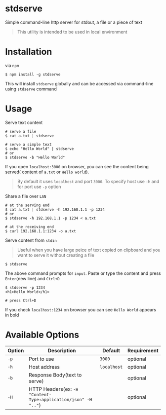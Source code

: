 # stdserve
Simple command-line http server for stdout, a file or a piece of text
> This utility is intended to be used in local environment
# Installation
via `npm`
```
$ npm install -g stdserve
```
This will install `stdserve` globally and can be accessed via command-line using `stdserve` command
# Usage
Serve text content
```
# serve a file
$ cat a.txt | stdserve

# serve a simple text
$ echo "Hello World" | stdserve
# or
$ stdserve -b "Hello World"
```
If you open `localhost:3000` on browser, you can see the content being served( content of `a.txt` or `Hello world`).
> By default it uses `localhost` and port `3000`. To specify host use `-h` and for port use `-p` option

Share a file over `LAN`
```
# at the serving end
$ cat a.txt | stdserve -h 192.168.1.1 -p 1234
# or
$ stdserve -h 192.168.1.1 -p 1234 < a.txt

# at the receiving end
$ curl 192.168.1.1:1234 -o a.txt
```
Serve content from `stdin`
> Useful when you have large peice of text copied on clipboard and you want to serve it without creating a file
```
$ stdserve
```
The above command prompts for `input`. Paste or type the content and press `Enter`(new line) and `Ctrl+D`
```
$ stdserve -p 1234
<h1>Hello World</h1>

# press Ctrl+D

```
If you check `localhost:1234` on browser you can see `Hello World` appears in bold
# Available Options
|Option|Description|Default|Requirement
| ---- | --------- | ----- | ----- |
|`-p`|Port to use|`3000`|optional
|`-h`|Host address|`localhost`|optional
|`-b`|Response Body(text to serve)||optional
|`-H`|HTTP Headers(ex: `-H "Content-Type:application/json" -H ".."`)||optional
